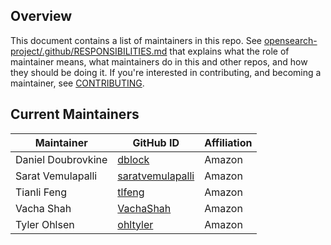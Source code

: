 ## Overview

This document contains a list of maintainers in this repo. See [opensearch-project/.github/RESPONSIBILITIES.md](https://github.com/opensearch-project/.github/blob/main/RESPONSIBILITIES.md#maintainer-responsibilities) that explains what the role of maintainer means, what maintainers do in this and other repos, and how they should be doing it. If you're interested in contributing, and becoming a maintainer, see [CONTRIBUTING](CONTRIBUTING.md).

## Current Maintainers

| Maintainer         | GitHub ID                                               | Affiliation |
| ------------------ | ------------------------------------------------------- | ----------- |
| Daniel Doubrovkine | [dblock](https://github.com/dblock)                     | Amazon      |
| Sarat Vemulapalli  | [saratvemulapalli](https://github.com/saratvemulapalli) | Amazon      |
| Tianli Feng        | [tlfeng](https://github.com/tlfeng)                     | Amazon      |
| Vacha Shah         | [VachaShah](https://github.com/vachashah)               | Amazon      |
| Tyler Ohlsen       | [ohltyler](https://github.com/ohltyler)                 | Amazon      |

